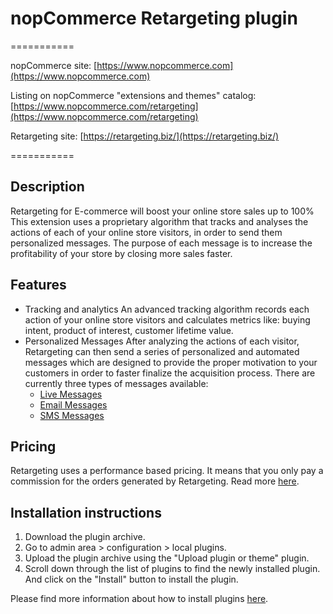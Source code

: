 ﻿# nopCommerce Retargeting plugin

===========

nopCommerce site: [https://www.nopcommerce.com](https://www.nopcommerce.com)

Listing on nopCommerce "extensions and themes" catalog: [https://www.nopcommerce.com/retargeting](https://www.nopcommerce.com/retargeting)

Retargeting site: [https://retargeting.biz/](https://retargeting.biz/)

===========

## Description

Retargeting for E-commerce will boost your online store sales up to 100% This extension uses a proprietary algorithm that tracks and analyses the actions of each of your online store visitors, in order to send them personalized messages. The purpose of each message is to increase the profitability of your store by closing more sales faster.

## Features

- Tracking and analytics
An advanced tracking algorithm records each action of your online store visitors and calculates metrics like: buying intent, product of interest, customer lifetime value.
- Personalized Messages
After analyzing the actions of each visitor, Retargeting can then send a series of personalized and automated messages which are designed to provide the proper motivation to your customers in order to faster finalize the acquisition process.
There are currently three types of messages available:
  - [Live Messages](https://retargeting.biz/features#live)
  - [Email Messages](https://retargeting.biz/features#emai)
  - [SMS Messages](https://retargeting.biz/features#analytics-multitesting)

## Pricing

Retargeting uses a performance based pricing. It means that you only pay a commission for the orders generated by Retargeting. Read more [here](https://retargeting.biz/).

## Installation instructions

1. Download the plugin archive.
1. Go to admin area > configuration > local plugins.
1. Upload the plugin archive using the "Upload plugin or theme" plugin.
1. Scroll down through the list of plugins to find the newly installed plugin. And click on the "Install" button to install the plugin.

Please find more information about how to install plugins [here](https://docs.nopcommerce.com/user-guide/configuring/system/plugins.html).
